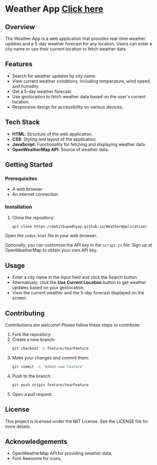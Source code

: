 <!-- # Project Link : [Click here](https://mohit5upadhyay.github.io/WeatherApplication/)-->

# Weather App [Click here](https://mohit5upadhyay.github.io/WeatherApplication/)

## Overview

The Weather App is a web application that provides real-time weather updates and a 5-day weather forecast for any location. Users can enter a city name or use their current location to fetch weather data.

## Features

- Search for weather updates by city name.
- View current weather conditions, including temperature, wind speed, and humidity.
- Get a 5-day weather forecast.
- Use geolocation to fetch weather data based on the user's current location.
- Responsive design for accessibility on various devices.

## Tech Stack

- **HTML**: Structure of the web application.
- **CSS**: Styling and layout of the application.
- **JavaScript**: Functionality for fetching and displaying weather data.
- **OpenWeatherMap API**: Source of weather data.

## Getting Started

### Prerequisites

- A web browser
- An internet connection

### Installation

1. Clone the repository:
   ```bash
   git clone https://mohit5upadhyay.github.io/WeatherApplication/
Open the `index.html` file in your web browser.

Optionally, you can customize the API key in the `script.js` file. Sign up at OpenWeatherMap to obtain your own API key.

## Usage

- Enter a city name in the input field and click the Search button.
- Alternatively, click the **Use Current Location** button to get weather updates based on your geolocation.
- View the current weather and the 5-day forecast displayed on the screen.

## Contributing

Contributions are welcome! Please follow these steps to contribute:

1. Fork the repository.
2. Create a new branch:
   ```bash
   git checkout -b feature/YourFeature
3. Make your changes and commit them:
   ```bash
   git commit -m 'Added new feature'
4. Push to the branch:
   ```bash
   git push origin feature/YourFeature
5. Open a pull request.
## License
This project is licensed under the MIT License. See the LICENSE file for more details.
## Acknowledgements
- OpenWeatherMap API for providing weather data.
- Font Awesome for icons.
